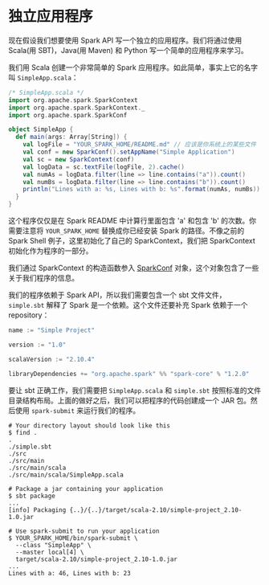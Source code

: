 # 独立应用程序

现在假设我们想要使用 Spark API 写一个独立的应用程序。我们将通过使用 Scala(用 SBT)，Java(用 Maven) 和 Python 写一个简单的应用程序来学习。

我们用 Scala 创建一个非常简单的 Spark 应用程序。如此简单，事实上它的名字叫 `SimpleApp.scala`：

```scala
/* SimpleApp.scala */
import org.apache.spark.SparkContext
import org.apache.spark.SparkContext._
import org.apache.spark.SparkConf

object SimpleApp {
  def main(args: Array[String]) {
    val logFile = "YOUR_SPARK_HOME/README.md" // 应该是你系统上的某些文件
    val conf = new SparkConf().setAppName("Simple Application")
    val sc = new SparkContext(conf)
    val logData = sc.textFile(logFile, 2).cache()
    val numAs = logData.filter(line => line.contains("a")).count()
    val numBs = logData.filter(line => line.contains("b")).count()
    println("Lines with a: %s, Lines with b: %s".format(numAs, numBs))
  }
}
```

这个程序仅仅是在 Spark README 中计算行里面包含 'a' 和包含 'b' 的次数。你需要注意将 `YOUR_SPARK_HOME` 替换成你已经安装 Spark 的路径。不像之前的 Spark Shell 例子，这里初始化了自己的 SparkContext，我们把 SparkContext 初始化作为程序的一部分。

我们通过 SparkContext 的构造函数参入 [SparkConf](https://spark.apache.org/docs/latest/api/scala/index.html#org.apache.spark.SparkConf) 对象，这个对象包含了一些关于我们程序的信息。

我们的程序依赖于 Spark API，所以我们需要包含一个 sbt 文件文件，`simple.sbt` 解释了 Spark 是一个依赖。这个文件还要补充 Spark 依赖于一个 repository：

```scala
name := "Simple Project"

version := "1.0"

scalaVersion := "2.10.4"

libraryDependencies += "org.apache.spark" %% "spark-core" % "1.2.0"
```

要让 sbt 正确工作，我们需要把 `SimpleApp.scala` 和 `simple.sbt` 按照标准的文件目录结构布局。上面的做好之后，我们可以把程序的代码创建成一个 JAR 包。然后使用 `spark-submit` 来运行我们的程序。

```
# Your directory layout should look like this
$ find .
.
./simple.sbt
./src
./src/main
./src/main/scala
./src/main/scala/SimpleApp.scala

# Package a jar containing your application
$ sbt package
...
[info] Packaging {..}/{..}/target/scala-2.10/simple-project_2.10-1.0.jar

# Use spark-submit to run your application
$ YOUR_SPARK_HOME/bin/spark-submit \
  --class "SimpleApp" \
  --master local[4] \
  target/scala-2.10/simple-project_2.10-1.0.jar
...
Lines with a: 46, Lines with b: 23
```
